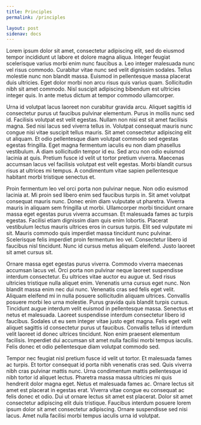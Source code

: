```yaml
---
title: Principles
permalink: /principles

layout: post
sidenav: docs
---
```

Lorem ipsum dolor sit amet, consectetur adipiscing elit, sed do eiusmod tempor incididunt ut labore et dolore magna aliqua. Integer feugiat scelerisque varius morbi enim nunc faucibus a. Leo integer malesuada nunc vel risus commodo. Curabitur vitae nunc sed velit dignissim sodales. Tellus molestie nunc non blandit massa. Euismod in pellentesque massa placerat duis ultricies. Eget dolor morbi non arcu risus quis varius quam. Sollicitudin nibh sit amet commodo. Nisl suscipit adipiscing bibendum est ultricies integer quis. In ante metus dictum at tempor commodo ullamcorper.

Urna id volutpat lacus laoreet non curabitur gravida arcu. Aliquet sagittis id consectetur purus ut faucibus pulvinar elementum. Purus in mollis nunc sed id. Facilisis volutpat est velit egestas. Nullam non nisi est sit amet facilisis magna. Sed nisi lacus sed viverra tellus in. Volutpat consequat mauris nunc congue nisi vitae suscipit tellus mauris. Sit amet consectetur adipiscing elit ut aliquam. Et odio pellentesque diam volutpat commodo sed egestas egestas fringilla. Eget magna fermentum iaculis eu non diam phasellus vestibulum. A diam sollicitudin tempor id eu. Sed arcu non odio euismod lacinia at quis. Pretium fusce id velit ut tortor pretium viverra. Maecenas accumsan lacus vel facilisis volutpat est velit egestas. Morbi blandit cursus risus at ultrices mi tempus. A condimentum vitae sapien pellentesque habitant morbi tristique senectus et.

Proin fermentum leo vel orci porta non pulvinar neque. Non odio euismod lacinia at. Mi proin sed libero enim sed faucibus turpis in. Sit amet volutpat consequat mauris nunc. Donec enim diam vulputate ut pharetra. Viverra mauris in aliquam sem fringilla ut morbi. Ullamcorper morbi tincidunt ornare massa eget egestas purus viverra accumsan. Et malesuada fames ac turpis egestas. Facilisi etiam dignissim diam quis enim lobortis. Placerat vestibulum lectus mauris ultrices eros in cursus turpis. Elit sed vulputate mi sit. Mauris commodo quis imperdiet massa tincidunt nunc pulvinar. Scelerisque felis imperdiet proin fermentum leo vel. Consectetur libero id faucibus nisl tincidunt. Nunc id cursus metus aliquam eleifend. Justo laoreet sit amet cursus sit.

Ornare massa eget egestas purus viverra. Commodo viverra maecenas accumsan lacus vel. Orci porta non pulvinar neque laoreet suspendisse interdum consectetur. Eu ultrices vitae auctor eu augue ut. Sed risus ultricies tristique nulla aliquet enim. Venenatis urna cursus eget nunc. Non blandit massa enim nec dui nunc. Venenatis cras sed felis eget velit. Aliquam eleifend mi in nulla posuere sollicitudin aliquam ultrices. Convallis posuere morbi leo urna molestie. Purus gravida quis blandit turpis cursus. Tincidunt augue interdum velit euismod in pellentesque massa. Senectus et netus et malesuada. Laoreet suspendisse interdum consectetur libero id faucibus. Sodales ut eu sem integer vitae justo eget magna. Felis eget velit aliquet sagittis id consectetur purus ut faucibus. Convallis tellus id interdum velit laoreet id donec ultrices tincidunt. Non enim praesent elementum facilisis. Imperdiet dui accumsan sit amet nulla facilisi morbi tempus iaculis. Felis donec et odio pellentesque diam volutpat commodo sed.

Tempor nec feugiat nisl pretium fusce id velit ut tortor. Et malesuada fames ac turpis. Et tortor consequat id porta nibh venenatis cras sed. Quis viverra nibh cras pulvinar mattis nunc. Urna condimentum mattis pellentesque id nibh tortor id aliquet lectus. Pharetra massa massa ultricies mi quis hendrerit dolor magna eget. Netus et malesuada fames ac. Ornare lectus sit amet est placerat in egestas erat. Viverra vitae congue eu consequat ac felis donec et odio. Dui ut ornare lectus sit amet est placerat. Dolor sit amet consectetur adipiscing elit duis tristique. Faucibus interdum posuere lorem ipsum dolor sit amet consectetur adipiscing. Ornare suspendisse sed nisi lacus. Amet nulla facilisi morbi tempus iaculis urna id volutpat.